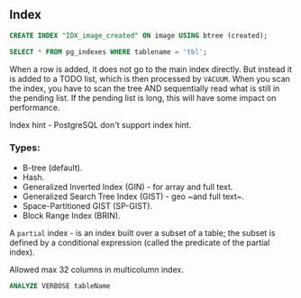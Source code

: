 Index
-

````sql
CREATE INDEX "IDX_image_created" ON image USING btree (created);

SELECT * FROM pg_indexes WHERE tablename = 'tbl';
````

When a row is added, it does not go to the main index directly.
But instead it is added to a TODO list, which is then processed by `VACUUM`.
When you scan the index, you have to scan the tree AND
sequentially read what is still in the pending list.
If the pending list is long, this will have some impact on performance.

Index hint - PostgreSQL don't support index hint.

### Types:

* B-tree (default).
* Hash.
* Generalized Inverted Index (GIN) - for array and full text.
* Generalized Search Tree Index (GIST) - geo ~and full text~.
* Space-Partitioned GIST (SP-GIST).
* Block Range Index (BRIN).

A `partial` index - is an index built over a subset of a table;
the subset is defined by a conditional expression (called the predicate of the partial index).

Allowed max 32 columns in multicolumn index.

````sql
ANALYZE VERBOSE tableName
````
